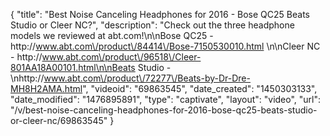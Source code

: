{
    "title": "Best Noise Canceling Headphones for 2016 - Bose QC25 Beats Studio or Cleer NC?",
    "description": "Check out the three headphone models we reviewed at abt.com!\n\nBose QC25 - http:\/\/www.abt.com\/product\/84414\/Bose-7150530010.html \n\nCleer NC - http:\/\/www.abt.com\/product\/96518\/Cleer-801AA18A00101.html\n\nBeats Studio - \nhttp:\/\/www.abt.com\/product\/72277\/Beats-by-Dr-Dre-MH8H2AMA.html",
    "videoid": "69863545",
    "date_created": "1450303133",
    "date_modified": "1476895891",
    "type": "captivate",
    "layout": "video",
    "url": "\/v\/best-noise-canceling-headphones-for-2016-bose-qc25-beats-studio-or-cleer-nc\/69863545"
}